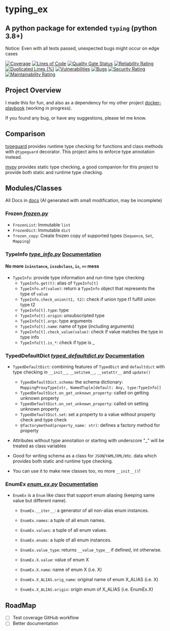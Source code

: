 # typing_ex

## A python package for extended `typing` (python 3.8+)

Notice: Even with all tests passed, unexpected bugs might occur on edge cases

[![Coverage](https://sonarcloud.io/api/project_badges/measure?project=yusing_typing-ex&metric=coverage)](https://sonarcloud.io/summary/new_code?id=yusing_typing-ex)
[![Lines of Code](https://sonarcloud.io/api/project_badges/measure?project=yusing_typing-ex&metric=ncloc)](https://sonarcloud.io/summary/new_code?id=yusing_typing-ex)
[![Quality Gate Status](https://sonarcloud.io/api/project_badges/measure?project=yusing_typing-ex&metric=alert_status)](https://sonarcloud.io/summary/new_code?id=yusing_typing-ex)
[![Reliability Rating](https://sonarcloud.io/api/project_badges/measure?project=yusing_typing-ex&metric=reliability_rating)](https://sonarcloud.io/summary/new_code?id=yusing_typing-ex)
[![Duplicated Lines (%)](https://sonarcloud.io/api/project_badges/measure?project=yusing_typing-ex&metric=duplicated_lines_density)](https://sonarcloud.io/summary/new_code?id=yusing_typing-ex)
[![Vulnerabilities](https://sonarcloud.io/api/project_badges/measure?project=yusing_typing-ex&metric=vulnerabilities)](https://sonarcloud.io/summary/new_code?id=yusing_typing-ex)
[![Bugs](https://sonarcloud.io/api/project_badges/measure?project=yusing_typing-ex&metric=bugs)](https://sonarcloud.io/summary/new_code?id=yusing_typing-ex)
[![Security Rating](https://sonarcloud.io/api/project_badges/measure?project=yusing_typing-ex&metric=security_rating)](https://sonarcloud.io/summary/new_code?id=yusing_typing-ex)
[![Maintainability Rating](https://sonarcloud.io/api/project_badges/measure?project=yusing_typing-ex&metric=sqale_rating)](https://sonarcloud.io/summary/new_code?id=yusing_typing-ex)

## Project Overview

I made this for fun, and also as a dependency for my other project [docker-playbook](https://github.com/yusing/docker-playbook) (working in progress).

If you found any bug, or have any suggestions, please let me know.

## Comparison

[typeguard](https://github.com/agronholm/typeguard) provides runtime type checking for functions and class methods with `@typeguard` decorator. This project aims to enforce type annotation instead.

[mypy](https://github.com/python/mypy) provides static type checking, a good companion for this project to provide both static and runtime type checking.

## Modules/Classes

All Docs in [docs](docs/) (AI generated with small modification, may be incomplete)

### Frozen *[frozen.py](typing_ex/frozen.py)*

- `FrozenList`: Immutable `list`
- `FrozenDict`: Immutable `dict`
- `frozen_copy`: Create frozen copy of supported types (`Sequence`, `Set`, `Mapping`)

### TypeInfo *[type_info.py](typing_ex/type_info.py)* [Documentation](docs/TypeInfo.md)

#### No more `isinstance`, `issubclass`, `is`, `==` mess

- `TypeInfo`: provide type information and run-time type checking
  - `TypeInfo.get(t)`: alias of `TypeInfo[t]`
  - `TypeInfo.of(value)`: return a `TypeInfo` object that represents the type of `value`
  - `TypeInfo.check_union(t1, t2)`: check if union type t1 fulfill union type t2
  - `TypeInfo[t].type`: type
  - `TypeInfo[t].origin`: unsubscripted type
  - `TypeInfo[t].args`: type arguments
  - `TypeInfo[t].name`: name of type (including arguments)
  - `TypeInfo[t].check_value(value)`: check if value matches the type in type info
  - `TypeInfo[t].is_*`: check if type is _

### TypedDefaultDict *[typed_defaultdict.py](typing_ex/typed_defaultdict.py)* [Documentation](docs/TypedDefaultDict.md)

- `TypedDefaultDict`: combining features of `TypedDict` and `defaultdict` with type checking in `__init__`, `__setitem__`, `__setattr__` and `update()`
  - `TypedDefaultDict.schema`: the schema dictionary: `MappingProxyType[str, NamedTuple[default: Any, type:TypeInfo]]`
  - `TypedDefaultDict.on_get_unknown_property`: called on getting unknown property
  - `TypedDefaultDict.on_set_unknown_property`: called on setting unknown property
  - `TypedDefaultDict.set`: set a property to a value without property check and type check
  - `@factorymethod(property_name: str)`: defines a factory method for property

- Attributes without type annotation or starting with underscore "_" will be treated as class variables

- Good for writing schema as a class for `JSON`/`YAML`/`XML`/etc. data which provides both static and runtime type checking.

- You can use it to make new classes too, no more `__init__()`!

### EnumEx *[enum_ex.py](typing_ex/enum_ex.py)* [Documentation](docs/EnumEx.md)

- `EnumEx` is a `Enum` like class that support enum aliasing (keeping same value but different name).
  - `EnumEx.__iter__`: a generator of all non-alias enum instances.
  - `EnumEx.names`: a tuple of all enum names.
  - `EnumEx.values`: a tuple of all enum values.
  - `EnumEx.enums`: a tuple of all enum instances.
  - `EnumEx.value_type`: returns `__value_type__` if defined, int otherwise.

  - `EnumEx.X.value`: value of enum X
  - `EnumEx.X.name`: name of enum X (i.e. X)
  - `EnumEx.X_ALIAS.orig_name`: original name of enum X_ALIAS (i.e. X)
  - `EnumEx.X_ALIAS.origin`: origin enum of X_ALIAS (i.e. EnumEx.X)

## RoadMap

- [ ] Test coverage GitHub workflow
- [ ] Better documentation
